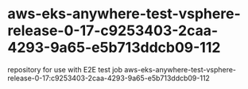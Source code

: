 # aws-eks-anywhere-test-vsphere-release-0-17-c9253403-2caa-4293-9a65-e5b713ddcb09-112
repository for use with E2E test job aws-eks-anywhere-test-vsphere-release-0-17:c9253403-2caa-4293-9a65-e5b713ddcb09-112
